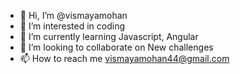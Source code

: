 - 👋 Hi, I’m @vismayamohan
- 👀 I’m interested in coding
- 🌱 I’m currently learning Javascript, Angular
- 💞️ I’m looking to collaborate on New challenges
- 📫 How to reach me vismayamohan44@gmail.com

<!---
vismayamohan/vismayamohan is a ✨ special ✨ repository because its `README.md` (this file) appears on your GitHub profile.
You can click the Preview link to take a look at your changes.
--->
